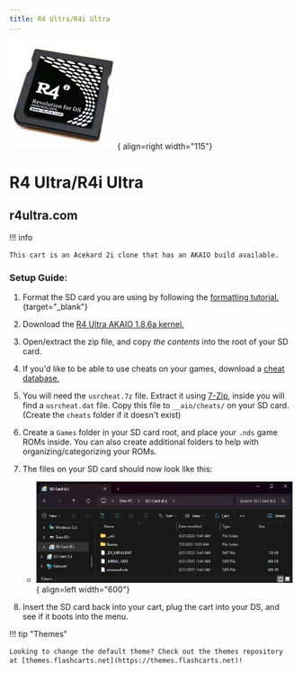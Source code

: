 ```yaml
---
title: R4 Ultra/R4i Ultra
---
```


![R4 Ultra](../images/r4ultra.jpg){ align=right width="115"}
# R4 Ultra/R4i Ultra
## r4ultra.com

!!! info

    This cart is an Acekard 2i clone that has an AKAIO build available.

### Setup Guide:

1. Format the SD card you are using by following the [formatting tutorial.](../tutorials/formatting.md){target="_blank"}

1. Download the [R4 Ultra AKAIO 1.8.6a kernel.](https://archive.flashcarts.net/r4ultra.com/R4_Ultra_AKAIO_1.8.6a.zip)

1. Open/extract the zip file, and copy *the contents* into the root of your SD card.

1. If you'd like to be able to use cheats on your games, download a [cheat database.](https://github.com/DeadSkullzJr/NDS-i-Cheat-Databases/releases/latest)

1. You will need the `usrcheat.7z` file. Extract it using [7-Zip](https://www.7-zip.org/), inside you will find a `usrcheat.dat` file. Copy this file to `__aio/cheats/` on your SD card. (Create the `cheats` folder if it doesn't exist)

1. Create a `Games` folder in your SD card root, and place your `.nds` game ROMs inside. You can also create additional folders to help with organizing/categorizing your ROMs.

1. The files on your SD card should now look like this:

    - ![R4 Ultra](../images/SD_Files/AKAIO_Ultra/AKAIO_Ultra.png){ align=left width="600"}

1. Insert the SD card back into your cart, plug the cart into your DS, and see if it boots into the menu.

!!! tip "Themes"

    Looking to change the default theme? Check out the themes repository at [themes.flashcarts.net](https://themes.flashcarts.net)!